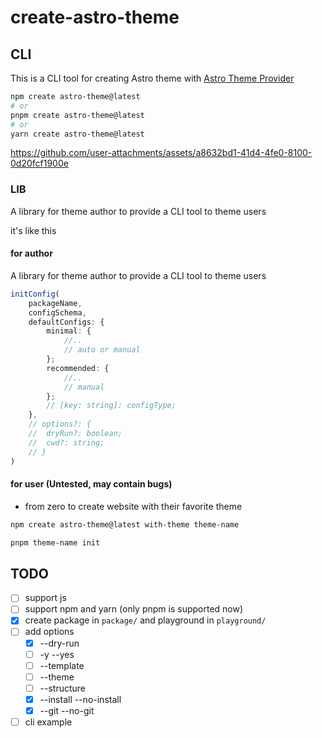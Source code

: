 # create-astro-theme

## CLI

This is a CLI tool for creating Astro theme with [Astro Theme Provider](https://github.com/astrolicious/astro-theme-provider)

```bash
npm create astro-theme@latest
# or
pnpm create astro-theme@latest
# or
yarn create astro-theme@latest
```

https://github.com/user-attachments/assets/a8632bd1-41d4-4fe0-8100-0d20fcf1900e

### LIB

A library for theme author to provide a CLI tool to theme users

it's like this

#### for author


A library for theme author to provide a CLI tool to theme users

```ts
initConfig(
	packageName,
	configSchema,
	defaultConfigs: {
		minimal: {
            //..
            // auto or manual
        };
		recommended: {
            //..
            // manual
        };
		// [key: string]: configType;
	},
	// options?: {
	// 	dryRun?: boolean;
	// 	cwd?: string;
	// }
)
```

#### for user (Untested, may contain bugs)

- from zero to create website with their favorite theme

```bash
npm create astro-theme@latest with-theme theme-name
```

```bash
pnpm theme-name init
```

## TODO

- [ ] support js
- [ ] support npm and yarn (only pnpm is supported now)
- [x] create package in `package/` and playground in `playground/`
- [ ] add options
  - [x] --dry-run
  - [ ] -y --yes
  - [ ] --template
  - [ ] --theme
  - [ ] --structure
  - [x] --install --no-install
  - [x] --git --no-git
- [ ] cli example
